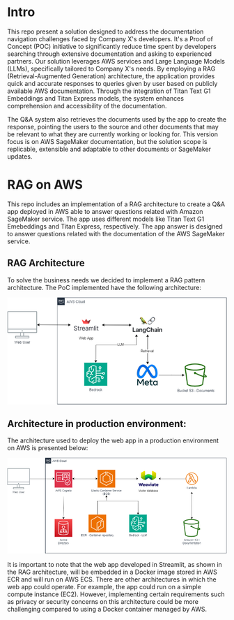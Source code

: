 # Intro
This repo present a solution designed to address the documentation navigation challenges faced by Company X's developers. It's a Proof of Concept (POC) initiative to significantly reduce time spent by developers searching through extensive documentation and asking to experienced partners. Our solution leverages AWS services and Large Language Models (LLMs), specifically tailored to Company X's needs. By employing a RAG (Retrieval-Augmented Generation) architecture, the application provides quick and accurate responses to queries given by user based on publicly available AWS documentation. Through the integration of Titan Text G1 Embeddings and Titan Express models, the system enhances comprehension and accessibility of the documentation. 

The Q&A system also retrieves the documents used by the app to create the response, pointing the users to the source and other documents that may be relevant to what they are currently working or looking for. This version focus is on AWS SageMaker documentation, but the solution scope is replicable, extensible and adaptable to other documents or SageMaker updates.

# RAG on AWS
This repo includes an implementation of a RAG architecture to create a Q&amp;A app deployed in AWS able to answer questions related with Amazon SageMaker service. The app uses different models like Titan Text G1 Emebeddings and Titan Express, respectively. The app answer is designed to answer questions related with the documentation of the AWS SageMaker service.

## RAG Architecture
To solve the business needs we decided to implement a RAG pattern architecture. The PoC implemented have the following architecture:

![alt text](https://github.com/JuanCaBaqueroB/RAG_on_AWS/blob/main/src/RAG_architecture.png)

## Architecture in production environment:
The architecture used to deploy the web app in a production environment on AWS is presented below:

![alt text](https://github.com/JuanCaBaqueroB/RAG_on_AWS/blob/main/src/RAG_on_AWS.png)

It is important to note that the web app developed in Streamlit, as shown in the RAG architecture, will be embedded in a Docker image stored in AWS ECR and will run on AWS ECS. There are other architectures in which the web app could operate. For example, the app could run on a simple compute instance (EC2). However, implementing certain requirements such as privacy or security concerns on this architecture could be more challenging compared to using a Docker container managed by AWS.
